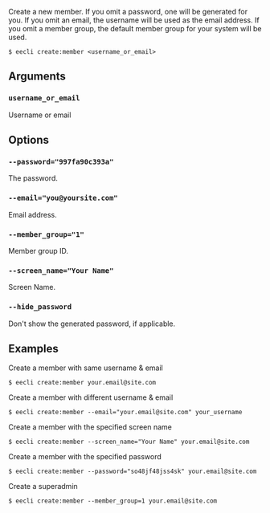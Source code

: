 Create a new member. If you omit a password, one will be generated for you. If you omit an email, the username will be used as the email address. If you omit a member group, the default member group for your system will be used.

```
$ eecli create:member <username_or_email>
```

## Arguments

### `username_or_email`

Username or email

## Options

### `--password="997fa90c393a"`

The password.

### `--email="you@yoursite.com"`

Email address.

### `--member_group="1"`

Member group ID.

### `--screen_name="Your Name"`

Screen Name.

### `--hide_password`

Don't show the generated password, if applicable.

## Examples

Create a member with same username & email

```
$ eecli create:member your.email@site.com
```

Create a member with different username & email

```
$ eecli create:member --email="your.email@site.com" your_username
```

Create a member with the specified screen name

```
$ eecli create:member --screen_name="Your Name" your.email@site.com
```

Create a member with the specified password

```
$ eecli create:member --password="so48jf48jss4sk" your.email@site.com
```

Create a superadmin

```
$ eecli create:member --member_group=1 your.email@site.com
```